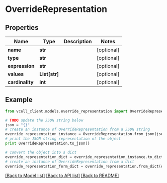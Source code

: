 # OverrideRepresentation


## Properties
Name | Type | Description | Notes
------------ | ------------- | ------------- | -------------
**name** | **str** |  | [optional] 
**type** | **str** |  | [optional] 
**expression** | **str** |  | [optional] 
**values** | **List[str]** |  | [optional] 
**cardinality** | **int** |  | [optional] 

## Example

```python
from vcell_client.models.override_representation import OverrideRepresentation

# TODO update the JSON string below
json = "{}"
# create an instance of OverrideRepresentation from a JSON string
override_representation_instance = OverrideRepresentation.from_json(json)
# print the JSON string representation of the object
print OverrideRepresentation.to_json()

# convert the object into a dict
override_representation_dict = override_representation_instance.to_dict()
# create an instance of OverrideRepresentation from a dict
override_representation_form_dict = override_representation.from_dict(override_representation_dict)
```
[[Back to Model list]](../README.md#documentation-for-models) [[Back to API list]](../README.md#documentation-for-api-endpoints) [[Back to README]](../README.md)


